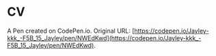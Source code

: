 # CV

A Pen created on CodePen.io. Original URL: [https://codepen.io/Jayley-kkk_-F5B_15_Jayley/pen/NWEdKwd](https://codepen.io/Jayley-kkk_-F5B_15_Jayley/pen/NWEdKwd).

